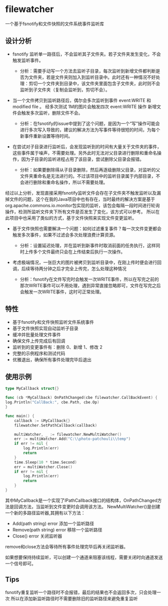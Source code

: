 # filewatcher

一个基于fsnotify和文件快照的文件系统事件监听库

## 设计分析
- fsnotify 监听单一路径后，不会监听其子文件夹。若子文件夹发生变化，不会触发监听事件。
    - 分析：需要手动写一个方法去监听子目录，每次监听到新增文件都判断是否为文件夹，若是文件夹则加入到监听目录中。此时还有一种情况不好处理：剪切一个文件夹到目录中，该文件夹里面包含子文件夹，此时则不会监听到子文件夹（复制会监听到，剪切不会）。

- 当一个文件拷贝到监听路径后，偶尔会多次监听到事件 event:WRITE 和 modified file 。
  经多次测试 1M的图片会触发四次 event:WRITE 操作
  新增文件会触发多次监听，删除文件不会。
    - 分析：在fsnotify的issue中提到了这个问题，是因为一个“写”操作可能会进行多次写入导致的，建议的解决方法为写事件等待很短的时间，为每个新事件重新设置等待时间。

- 在尝试对子目录进行监听后，会发现监听到的时间有大量关于文件夹的事件，这些事件属于噪声，不需要处理。另外此时无法对父目录进行删除和重命名操作，因为子目录的监听进程占用了该目录，尝试删除父目录会报错。
    - 分析：如果要删除得从子目录删除，然后再逐级删除父目录，对监听的父文件夹重命名是无法进行的。不过该项目中的监听目录属于内部目录，不会进行删除和重命名操作，所以不需要处理。

经过以上分析，发现直接采用fsnotify监听文件会存在子文件夹不触发监听以及漏掉文件的问题，这个在我的Java项目中也有存在，当时最终的解决方案是基于org.apache.commons.io.monitor包实现的监听，该包会每隔一段时间进行轮询操作，检测所监听文件夹下所有文件是否发生了变化，该方式可以参考。
所以在此项目中也采用了类似的方式，基于文件快照来实现文件变更监听。

- 基于文件快照也需要解决一个问题：如何过滤重复事件？每一次文件变更都会触发多次事件，如果不过滤会多次处理浪费计算资源。
    - 分析：设置延迟处理，并在监听到新事件时取消前面的任务执行，这样同时上传多个文件最终只会在上传结束后执行一次操作。

- 考虑极端情况，一张巨大的图片被拷贝到监听目录中，在刚上传时便会进行回调，后续等待两分钟之后才完全上传完，怎么处理这种情况
  - 分析：fsnotify在文件写完时会触发一次WRITE事件，所以在写完之前的那次WRITE事件可以不用处理，遇到异常直接忽略即可，文件在写完之后会触发一次WRITE事件，这时可正常处理。


## 特性

- 基于fsnotify和文件快照监听文件系统事件
- 基于文件快照实现自动监听子目录
- 缓冲并批量处理文件事件
- 确保文件上传完成后有回调
- 监听到的变更事件有：删除 0、新增 1、修改 2
- 完整的示例程序和测试代码
- 优雅退出，确保所有事件处理完毕后退出


## 使用示例
    
```go
type MyCallback struct{}

func (cb *MyCallback) OnPathChanged(cbe filewatcher.CallBackEvent) {
log.Println("CallBack:", cbe.Path, cbe.Op)
}

func main() {
	callback := &MyCallback{}
	filewatcher.SetPathCallback(callback)

	multiWatcher, _ := filewatcher.NewMultiWatcher()
	err := multiWatcher.Add("C:\\photo-patchouli\\temp")
	if err != nil {
		log.Println(err)
		return
	}
    time.Sleep(10 * time.Second)
    err = multiWatcher.Close()
    if err != nil {
        log.Println(err)
        return
    }
}
```

其中MyCallback是一个实现了IPathCallback接口的结构体，OnPathChanged方法是回调方法，当监听到文件变更时会调用该方法。
NewMultiWatcher()是创建一个新的多路径监听器,其拥有以下方法：
- Add(path string) error 添加一个监听路径
- Remove(path string) error 移除一个监听路径
- Close() error 关闭监听器

remove和close方法会等待所有事件处理完毕后再关闭监听器。

如果想要保持持续监听，可以创建一个通道来阻塞该线程，需要关闭时向通道发送一个信号即可。

## Tips
fsnotify重复监听一个路径时不会报错，最后的结果也不会返回多次，只会处理一次
所以在添加新监听路径时不需要删除旧的监听路径来避免重复监听